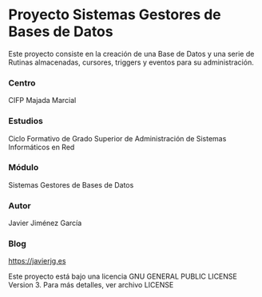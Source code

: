 # Proyecto Sistemas Gestores de Bases de Datos

Este proyecto consiste en la creación de una Base de Datos y una serie de Rutinas almacenadas, cursores, triggers y eventos para su administración.

### Centro 
CIFP Majada Marcial

### Estudios
Ciclo Formativo de Grado Superior de Administración de Sistemas Informáticos en Red

### Módulo 
Sistemas Gestores de Bases de Datos

### Autor 
Javier Jiménez García

### Blog 
https://javierjg.es

Este proyecto está bajo una licencia GNU GENERAL PUBLIC LICENSE Version 3. 
Para más detalles, ver archivo LICENSE
